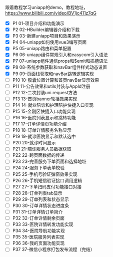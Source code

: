 跟着教程学习uniapp的demo，教程地址，https://www.bilibili.com/video/BV1jc411z7qG

- [x] P1 01-项目介绍和功能演示
- [x] P2 02-HBuilder编辑器介绍和下载
- [x] P3 03-新建uniapp项目和效果演示
- [x] P4 04-uniapp如何使用vue3编写页面
- [x] P5 05-uniapp路由和菜单配置
- [x] P6 06-uniapp组件常规引入和easycom引入语法
- [x] P7 07-uniapp组件通信props和$emit和插槽语法
- [x] P8 08-系统参数获取和navBar组件样式动态设置
- [x] P9 09-页面栈获取和navBar跳转逻辑实现
- [ ] P10 10-胶囊位置计算和首页navBar显示效果
- [ ] P11 11-公告效果和utils封装与AppId注册
- [ ] P12 12-二次封装uni.request方法
- [ ] P13 13-首页banner轮播效果实现
- [ ] P14 14-就业陪诊和护理陪护快捷入口实现
- [ ] P15 15-金刚区快捷入口功能实现
- [ ] P16 16-医院列表显示和跳转功能
- [ ] P17 17-订单详情页功能介绍
- [ ] P18 18-订单详情服务名称显示
- [ ] P19 19-就诊医院显示和默认选中
- [ ] P20 20-就诊时间显示
- [ ] P21 21-陪诊服务人员数据获取
- [ ] P22 22-跨页面数据的传递
- [ ] P23 23-完善服务下单页面和选择地址
- [ ] P24 24-服务下单表单校验
- [ ] P25 25-手机号验证弹窗效果实现
- [ ] P26 26-手机短信验证接口调用逻辑
- [ ] P27 27-下单扫码支付功能接口对接
- [ ] P28 28-订单列表tab显示
- [ ] P29 29-订单列表和状态显示
- [ ] P30 30-订单详情状态进度条
- [ ] P31 31-订单详情订单简介
- [ ] P32 32-订单详情剩余页面
- [ ] P33 33-医院详情转发功能实现
- [ ] P34 34-医院导航功能实现
- [ ] P35 35-医院服务列表实现
- [ ] P36 36-我的页面功能实现
- [ ] P37 37-微信小程序打包发布流程（完结）
